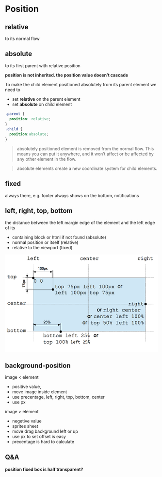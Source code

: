 Position
================

## relative 

to its normal flow

## absolute

to its first parent with relative position

**position is not inherited. the position value doesn’t cascade**

To make the child element positioned absolutely from its parent element we need to
- set **relative** on the parent element
- set **absolute** on child element

```css
.parent {
  position: relative;
}
.child {
  position:absolute;
}
```

> absolutely positioned element is removed from the normal flow. This means you can put it anywhere, and it won’t affect or be affected by any other element in the flow. 

> absolute elements create a new coordinate system for child elements. 

## fixed

always there, e.g. footer always shows on the bottom, notifications


## left, right, top, bottom

the distance between the left margin edge of the element and the left edge of its 

- containing block or html if not found (absolute)
- normal position or itself (relative)
- relative to the viewport (fixed)

![position diagram](position_type.png)


## background-position

image < element
- positive value, 
- move image inside element
- use precentage, left, right, top, bottom, center
- use px

image > element
- negetive value
- sprites sheet
- move drag background left or up
- use px to set offset is easy
- precentage is hard to calculate

## Q&A

#### position fixed box is half transparent?

